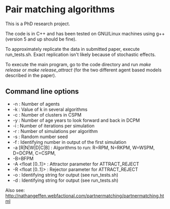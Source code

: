 # Pair matching algorithms

This is a PhD research project.

The code is in C++ and has been tested on GNU/Linux machines using g++ (version
5 and up should be fine).

To approximately replicate the data in submitted paper, execute
run_tests.sh. Exact replication isn't likely because of stochastic effects.

To execute the main program, go to the code directory and run *make release* or
*make release_attract* (for the two different agent based models described in
the paper).

## Command line options

- -n <unsigned int> : Number of agents
- -k <unsigned int> : Value of k in several algorithms
- -c <unsigned int> : Number of clusters in CSPM
- -y <unsigned int> : Number of age years to look forward and back in DCPM
- -i <unsigned int> : Number of iterations per simulation
- -r <unsigned int> : Number of simulations per algorithm
- -s <unsigned int> : Random number seed
- -f <unsigned int> : Identifying number in output of the first simulation
- -a [R|N|W|D|C|B]  : Algorithms to run: R=RPM, N=RKPM, W=WSPM, D=DCPM, C=CSPM,
- -B=BFPM
- -A <float [0..1]> : Attractor parameter for ATTRACT_REJECT
- -R <float [0..1]> : Rejector parameter for ATTRACT_REJECT
- -o <STRING>       : Identifying string for output (see run_tests.sh)
- -d <STRING>       : Identifying string for output (see run_tests.sh)

Also see:
http://nathangeffen.webfactional.com/partnermatching/partnermatching.html

